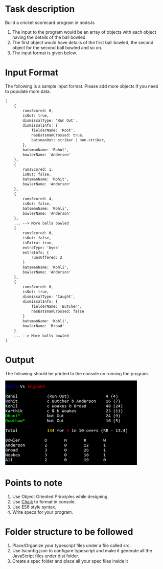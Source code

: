 # Task description

Build a cricket scorecard program in nodeJs
1.  The input to the program would be an array of objects with each object having the details of the ball bowled.
2. The first object would have details of the first ball bowled, the second object for the second ball bowled and so on.
3. The input format is given below.

# Input Format

The following is a sample input format. Please add more objects if you need to populate more data.
```
[
    {
        runsScored: 0,
        isOut: true,
        dismissalType: 'Run Out',
        dismissalInfo: {
            fielderName: 'Root',
            hasBatsmanCrossed: true,
            batsmanOut: striker | non-striker,
        },
        batsmanName: 'Rahul',
        bowlerName: 'Anderson'
    },
    {
        runsScored: 1,
        isOut: false,
        batsmanName: 'Rohit',
        bowlerName: 'Anderson'
    },
    {
        runsScored: 4,
        isOut: false,
        batsmanName: 'Kohli',
        bowlerName: 'Anderson'
    },
    ... --> More balls bowled
    {
        runsScored: 0,
        isOut: false,
        isExtra: true,
        extraType: 'byes'
        extraInfo: {
            runsOffered: 2
        }
        batsmanName: 'Kohli',
        bowlerName: 'Anderson'
    },
    {
        runsScored: 0,
        isOut: true,
        dismissalType: 'Caught',
        dismissalInfo: {
            fielderName: 'Butcher',
            hasBatsmanCrossed: false
        }
        batsmanName: 'Kohli',
        bowlerName: 'Broad'
    }
    ... --> More balls bowled
]

```

# Output
The following should be printed to the console on running the program.

![](scorecard.PNG)

# Points to note
1. Use Object Oriented Principles while designing.
2. Use [Chalk](https://github.com/chalk/chalk) to format in console.
3. Use ES6 style syntax.
4. Write specs for your program.

# Folder structure to be followed
1. Place/Organize your typescript files under a file called src.
2. Use tsconfig.json to configure typescript and make it generate all the JavaScript files under dist folder.
3. Create a spec folder and place all your spec files inside it